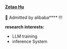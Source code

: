 #### [Zetao Hu](https://github.com/Vinkle-hzt)

🎉 Admitted by alibaba**** !!!

**research interests:**
-  LLM training
-  inference System